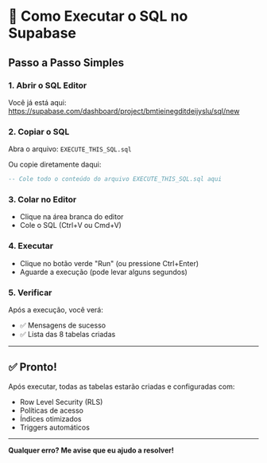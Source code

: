 # 🎯 Como Executar o SQL no Supabase

## Passo a Passo Simples

### 1. Abrir o SQL Editor
Você já está aqui: https://supabase.com/dashboard/project/bmtieinegditdeijyslu/sql/new

### 2. Copiar o SQL
Abra o arquivo: `EXECUTE_THIS_SQL.sql`

Ou copie diretamente daqui:

```sql
-- Cole todo o conteúdo do arquivo EXECUTE_THIS_SQL.sql aqui
```

### 3. Colar no Editor
- Clique na área branca do editor
- Cole o SQL (Ctrl+V ou Cmd+V)

### 4. Executar
- Clique no botão verde "Run" (ou pressione Ctrl+Enter)
- Aguarde a execução (pode levar alguns segundos)

### 5. Verificar
Após a execução, você verá:
- ✅ Mensagens de sucesso
- ✅ Lista das 8 tabelas criadas

---

## ✅ Pronto!

Após executar, todas as tabelas estarão criadas e configuradas com:
- Row Level Security (RLS)
- Políticas de acesso
- Índices otimizados
- Triggers automáticos

---

**Qualquer erro? Me avise que eu ajudo a resolver!**

